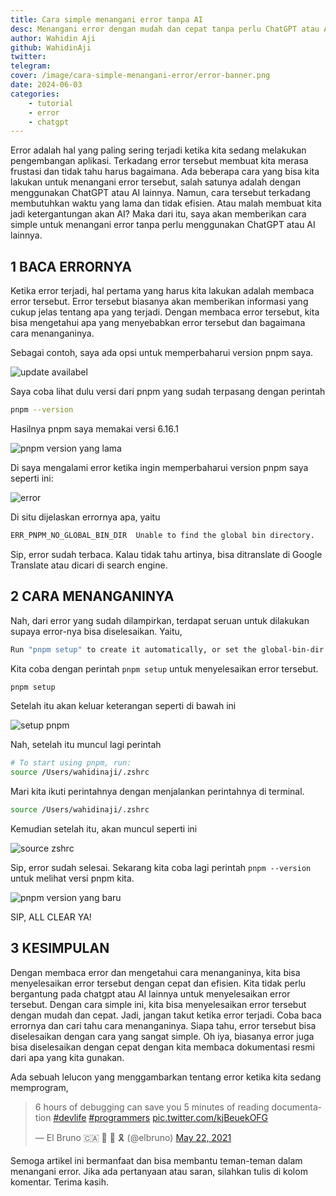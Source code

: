 ```yaml
---
title: Cara simple menangani error tanpa AI
desc: Menangani error dengan mudah dan cepat tanpa perlu ChatGPT atau AI lainnya.
author: Wahidin Aji
github: WahidinAji
twitter:
telegram:
cover: /image/cara-simple-menangani-error/error-banner.png
date: 2024-06-03
categories:
    - tutorial
    - error
    - chatgpt
---
```


Error adalah hal yang paling sering terjadi ketika kita sedang melakukan pengembangan aplikasi. Terkadang error tersebut membuat kita merasa frustasi dan tidak tahu harus bagaimana. Ada beberapa cara yang bisa kita lakukan untuk menangani error tersebut, salah satunya adalah dengan menggunakan ChatGPT atau AI lainnya. Namun, cara tersebut terkadang membutuhkan waktu yang lama dan tidak efisien.
Atau malah membuat kita jadi ketergantungan akan AI? Maka dari itu, saya akan memberikan cara simple untuk menangani error tanpa perlu menggunakan ChatGPT atau AI lainnya.

## 1 **BACA ERRORNYA**

Ketika error terjadi, hal pertama yang harus kita lakukan adalah membaca error tersebut. Error tersebut biasanya akan memberikan informasi yang cukup jelas tentang apa yang terjadi. Dengan membaca error tersebut, kita bisa mengetahui apa yang menyebabkan error tersebut dan bagaimana cara menanganinya.

Sebagai contoh, saya ada opsi untuk memperbaharui version pnpm saya.

![update availabel](/image/cara-simple-menangani-error/update-available.png)

Saya coba lihat dulu versi dari pnpm yang sudah terpasang dengan perintah

```bash
pnpm --version
```

Hasilnya pnpm saya memakai versi 6.16.1

![pnpm version yang lama](/image/cara-simple-menangani-error/pnpm-version-old.png)

Di saya mengalami error ketika ingin memperbaharui version pnpm saya seperti ini:

![error](/image/cara-simple-menangani-error/error.png)

Di situ dijelaskan errornya apa, yaitu

```bash
ERR_PNPM_NO_GLOBAL_BIN_DIR  Unable to find the global bin directory.
```

Sip, error sudah terbaca. Kalau tidak tahu artinya, bisa ditranslate di Google Translate atau dicari di search engine.

## 2 **CARA MENANGANINYA**

Nah, dari error yang sudah dilampirkan, terdapat seruan untuk dilakukan supaya error-nya bisa diselesaikan. Yaitu,

```bash
Run "pnpm setup" to create it automatically, or set the global-bin-dir setting, or the PNPM_HOME env variable. The global bin directory should be in the PATH.
```

Kita coba dengan perintah `pnpm setup` untuk menyelesaikan error tersebut.

```bash
pnpm setup
```

Setelah itu akan keluar keterangan seperti di bawah ini

![setup pnpm](/image/cara-simple-menangani-error/pnpm-setup.png)

Nah, setelah itu muncul lagi perintah

```bash
# To start using pnpm, run:
source /Users/wahidinaji/.zshrc
```

Mari kita ikuti perintahnya dengan menjalankan perintahnya di terminal.

```bash
source /Users/wahidinaji/.zshrc
```

Kemudian setelah itu, akan muncul seperti ini

![source zshrc](/image/cara-simple-menangani-error/source-zshrc.png)

Sip, error sudah selesai. Sekarang kita coba lagi perintah `pnpm --version` untuk melihat versi pnpm kita.

![pnpm version yang baru](/image/cara-simple-menangani-error/pnpm-version-new.png)

SIP, ALL CLEAR YA!

## 3 **KESIMPULAN**

Dengan membaca error dan mengetahui cara menanganinya, kita bisa menyelesaikan error tersebut dengan cepat dan efisien. Kita tidak perlu bergantung pada chatgpt atau AI lainnya untuk menyelesaikan error tersebut. Dengan cara simple ini, kita bisa menyelesaikan error tersebut dengan mudah dan cepat.
Jadi, jangan takut ketika error terjadi. Coba baca errornya dan cari tahu cara menanganinya. Siapa tahu, error tersebut bisa diselesaikan dengan cara yang sangat simple. Oh iya, biasanya error juga bisa diselesaikan dengan cepat dengan kita membaca dokumentasi resmi dari apa yang kita gunakan.

Ada sebuah lelucon yang menggambarkan tentang error ketika kita sedang memprogram,

<blockquote class="twitter-tweet"><p lang="en" dir="ltr">6 hours of debugging can save you 5 minutes of reading documentation <a href="https://twitter.com/hashtag/devlife?src=hash&amp;ref_src=twsrc%5Etfw">#devlife</a> <a href="https://twitter.com/hashtag/programmers?src=hash&amp;ref_src=twsrc%5Etfw">#programmers</a> <a href="https://t.co/kjBeuekOFG">pic.twitter.com/kjBeuekOFG</a></p>&mdash; El Bruno 🇨🇦 💙 💜 🎗️ (@elbruno) <a href="https://twitter.com/elbruno/status/1396176506334941186?ref_src=twsrc%5Etfw">May 22, 2021</a></blockquote> <script async src="https://platform.twitter.com/widgets.js" charset="utf-8"></script>

Semoga artikel ini bermanfaat dan bisa membantu teman-teman dalam menangani error. Jika ada pertanyaan atau saran, silahkan tulis di kolom komentar. Terima kasih.
